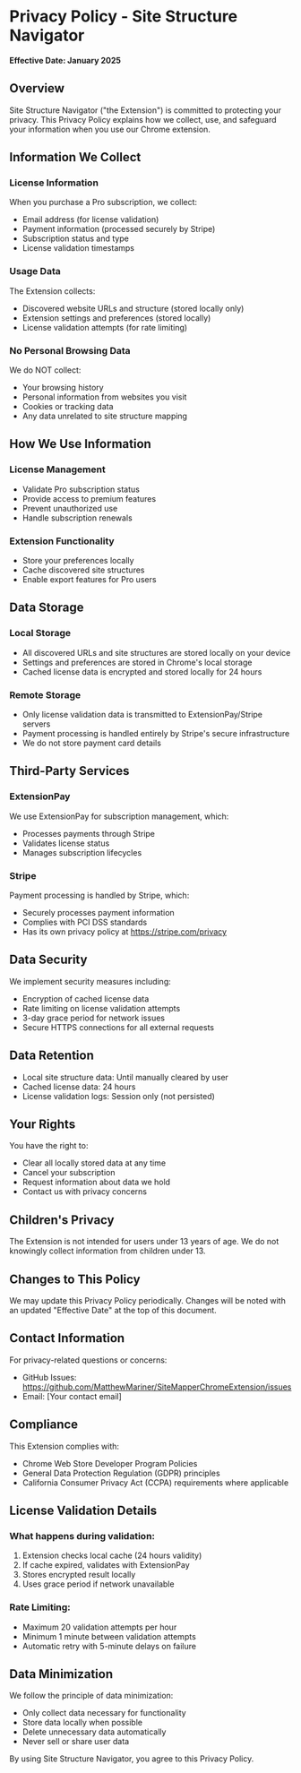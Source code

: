# Privacy Policy - Site Structure Navigator

**Effective Date: January 2025**

## Overview
Site Structure Navigator ("the Extension") is committed to protecting your privacy. This Privacy Policy explains how we collect, use, and safeguard your information when you use our Chrome extension.

## Information We Collect

### License Information
When you purchase a Pro subscription, we collect:
- Email address (for license validation)
- Payment information (processed securely by Stripe)
- Subscription status and type
- License validation timestamps

### Usage Data
The Extension collects:
- Discovered website URLs and structure (stored locally only)
- Extension settings and preferences (stored locally)
- License validation attempts (for rate limiting)

### No Personal Browsing Data
We do NOT collect:
- Your browsing history
- Personal information from websites you visit
- Cookies or tracking data
- Any data unrelated to site structure mapping

## How We Use Information

### License Management
- Validate Pro subscription status
- Provide access to premium features
- Prevent unauthorized use
- Handle subscription renewals

### Extension Functionality
- Store your preferences locally
- Cache discovered site structures
- Enable export features for Pro users

## Data Storage

### Local Storage
- All discovered URLs and site structures are stored locally on your device
- Settings and preferences are stored in Chrome's local storage
- Cached license data is encrypted and stored locally for 24 hours

### Remote Storage
- Only license validation data is transmitted to ExtensionPay/Stripe servers
- Payment processing is handled entirely by Stripe's secure infrastructure
- We do not store payment card details

## Third-Party Services

### ExtensionPay
We use ExtensionPay for subscription management, which:
- Processes payments through Stripe
- Validates license status
- Manages subscription lifecycles

### Stripe
Payment processing is handled by Stripe, which:
- Securely processes payment information
- Complies with PCI DSS standards
- Has its own privacy policy at https://stripe.com/privacy

## Data Security

We implement security measures including:
- Encryption of cached license data
- Rate limiting on license validation attempts
- 3-day grace period for network issues
- Secure HTTPS connections for all external requests

## Data Retention

- Local site structure data: Until manually cleared by user
- Cached license data: 24 hours
- License validation logs: Session only (not persisted)

## Your Rights

You have the right to:
- Clear all locally stored data at any time
- Cancel your subscription
- Request information about data we hold
- Contact us with privacy concerns

## Children's Privacy

The Extension is not intended for users under 13 years of age. We do not knowingly collect information from children under 13.

## Changes to This Policy

We may update this Privacy Policy periodically. Changes will be noted with an updated "Effective Date" at the top of this document.

## Contact Information

For privacy-related questions or concerns:
- GitHub Issues: https://github.com/MatthewMariner/SiteMapperChromeExtension/issues
- Email: [Your contact email]

## Compliance

This Extension complies with:
- Chrome Web Store Developer Program Policies
- General Data Protection Regulation (GDPR) principles
- California Consumer Privacy Act (CCPA) requirements where applicable

## License Validation Details

### What happens during validation:
1. Extension checks local cache (24 hours validity)
2. If cache expired, validates with ExtensionPay
3. Stores encrypted result locally
4. Uses grace period if network unavailable

### Rate Limiting:
- Maximum 20 validation attempts per hour
- Minimum 1 minute between validation attempts
- Automatic retry with 5-minute delays on failure

## Data Minimization

We follow the principle of data minimization:
- Only collect data necessary for functionality
- Store data locally when possible
- Delete unnecessary data automatically
- Never sell or share user data

By using Site Structure Navigator, you agree to this Privacy Policy.